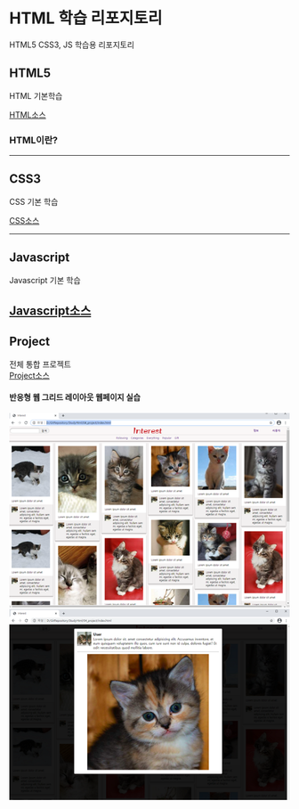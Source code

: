 # HTML 학습 리포지토리
HTML5 CSS3, JS 학습용 리포지토리


## HTML5
HTML 기본학습

[HTML소스](https://github.com/vustkdgus/StudyHtml/tree/main/01_HTML)

### HTML이란?


-------------------

## CSS3
CSS 기본 학습

[CSS소스](https://github.com/vustkdgus/StudyHtml/tree/main/02_CSS)

-------------------

## Javascript

Javascript 기본 학습 <br>

[Javascript소스](https://github.com/vustkdgus/StudyHtml/tree/main/03_Javascript)
-------------------

## Project
전체 통합 프로젝트 <br>
[Project소스](https://github.com/vustkdgus/StudyHtml/tree/main/04_project) <br>
#### 반응형 웹 그리드 레이아웃 웹페이지 실습
![결과1](https://github.com/vustkdgus/StudyHtml/blob/main/ref_images/result01.png "전체레이아웃")
![결과2](https://github.com/vustkdgus/StudyHtml/blob/main/ref_images/result02.png "팝업레이아웃")
